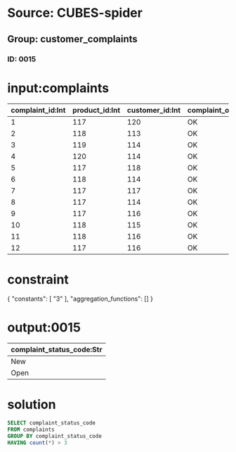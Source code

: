 # Source: CUBES-spider
## Group: customer_complaints
### ID: 0015

# input:complaints

| complaint_id:Int | product_id:Int | customer_id:Int | complaint_outcome_code:Str | complaint_status_code:Str | complaint_type_code:Str | date_complaint_raised:Str | date_complaint_closed:Str | staff_id:Int |
|---|---|---|---|---|---|---|---|---|
| 1 | 117 | 120 | OK | Closed | Product Failure | 2002-07-18 10:59:35 | 1976-04-19 11:03:06 | 114 |
| 2 | 118 | 113 | OK | New | Product Unusable | 1973-02-10 22:55:56 | 2013-09-14 02:59:10 | 120 |
| 3 | 119 | 114 | OK | New | Product Unusable | 2006-10-29 07:08:46 | 1995-09-11 14:48:46 | 115 |
| 4 | 120 | 114 | OK | Closed | Product Unusable | 1977-08-06 00:31:19 | 1970-10-14 00:57:25 | 114 |
| 5 | 117 | 118 | OK | Open | Product Failure | 2007-10-14 21:50:43 | 2000-08-17 17:02:48 | 116 |
| 6 | 118 | 114 | OK | Open | Product Unusable | 1987-07-11 14:40:30 | 1975-10-11 05:54:30 | 114 |
| 7 | 117 | 117 | OK | New | Product Unusable | 2002-07-18 10:59:35 | 1976-04-19 11:03:06 | 118 |
| 8 | 117 | 114 | OK | New | Product Unusable | 1973-02-10 22:55:56 | 2013-09-14 02:59:10 | 117 |
| 9 | 117 | 116 | OK | New | Product Unusable | 2006-10-29 07:08:46 | 1995-09-11 14:48:46 | 120 |
| 10 | 118 | 115 | OK | New | Product Unusable | 1977-08-06 00:31:19 | 1970-10-14 00:57:25 | 114 |
| 11 | 118 | 116 | OK | Open | Product Unusable | 2007-10-14 21:50:43 | 2000-08-17 17:02:48 | 115 |
| 12 | 117 | 116 | OK | Open | Product Unusable | 1987-07-11 14:40:30 | 1975-10-11 05:54:30 | 114 |

# constraint

{
  "constants": [
    "3"
  ],
  "aggregation_functions": []
}

# output:0015

| complaint_status_code:Str |
|---|
| New |
| Open |

# solution

```sql
SELECT complaint_status_code
FROM complaints
GROUP BY complaint_status_code
HAVING count(*) > 3
```
